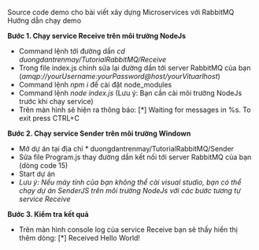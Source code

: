 Source code demo cho bài viết xây dựng Microservices với RabbitMQ
Hướng dẫn chạy demo

**Bước 1. Chạy service Receive trên môi trường NodeJs**
  * Command lệnh tới đường dần *cd duongdantrenmay/TutorialRabbitMQ/Receive*
  * Trong file index.js chỉnh sửa lại đường dần tới server RabbitMQ của bạn (*amqp://yourUsername:yourPassword@host/yourVituarlhost*)
  * Command lệnh *npm i* để cài đặt node_modules
  * Command lệnh *node index.js* (Lưu ý: Bạn cần cài môi trường NodeJs trước khi chạy service)
  * Trên màn hình sẽ hiện ra thông báo: [*] Waiting for messages in %s. To exit press CTRL+C

**Bước 2. Chạy service Sender trên môi trường Windown**
  * Mở dự án tại địa chỉ * duongdantrenmay/TutorialRabbitMQ/Sender
  * Sửa file Program.js thay đường dần kết nối tới server RabbitMQ của bạn (dòng code 15)
  * Start dự án 
  * *Lưu ý: Nếu máy tính của bạn không thể cài visual studio, bạn có thể chạy dự án SenderJS trên môi trường NodeJs với các bước tương tự service Receive*

**Bước 3. Kiểm tra kết quả**
  * Trên màn hình console log của service Receive bạn sẽ thấy hiển thị thêm dòng: [*] Received Hello World!